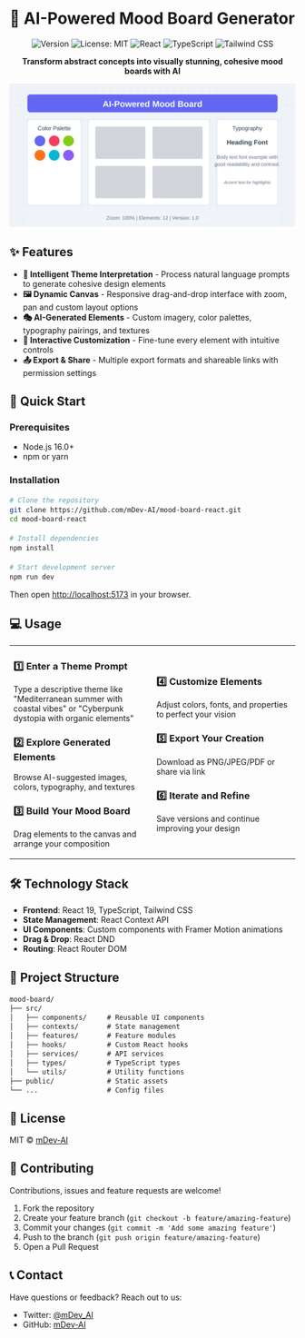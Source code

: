 # 🎨 AI-Powered Mood Board Generator

<div align="center">

![Version](https://img.shields.io/badge/version-1.0.0-blue.svg?cacheSeconds=2592000)
![License: MIT](https://img.shields.io/badge/License-MIT-yellow.svg)
![React](https://img.shields.io/badge/React-19-blue?logo=react)
![TypeScript](https://img.shields.io/badge/TypeScript-5.8-blue?logo=typescript)
![Tailwind CSS](https://img.shields.io/badge/Tailwind_CSS-3.4-38B2AC?logo=tailwind-css&logoColor=white)

**Transform abstract concepts into visually stunning, cohesive mood boards with AI**

<p align="center">
  <img src="public/mood-board-preview.svg" alt="Mood Board Preview" width="600px" />
</p>

</div>

## ✨ Features

- **🧠 Intelligent Theme Interpretation** - Process natural language prompts to generate cohesive design elements
- **🖼️ Dynamic Canvas** - Responsive drag-and-drop interface with zoom, pan and custom layout options
- **🎭 AI-Generated Elements** - Custom imagery, color palettes, typography pairings, and textures
- **🔧 Interactive Customization** - Fine-tune every element with intuitive controls
- **📤 Export & Share** - Multiple export formats and shareable links with permission settings

## 🚀 Quick Start

### Prerequisites

- Node.js 16.0+
- npm or yarn

### Installation

```bash
# Clone the repository
git clone https://github.com/mDev-AI/mood-board-react.git
cd mood-board-react

# Install dependencies
npm install

# Start development server
npm run dev
```

Then open [http://localhost:5173](http://localhost:5173) in your browser.

## 💻 Usage

<table>
<tr>
<td width="50%">

### 1️⃣ Enter a Theme Prompt

Type a descriptive theme like "Mediterranean summer with coastal vibes" or "Cyberpunk dystopia with organic elements"

### 2️⃣ Explore Generated Elements

Browse AI-suggested images, colors, typography, and textures

### 3️⃣ Build Your Mood Board

Drag elements to the canvas and arrange your composition

</td>
<td width="50%">

### 4️⃣ Customize Elements

Adjust colors, fonts, and properties to perfect your vision

### 5️⃣ Export Your Creation

Download as PNG/JPEG/PDF or share via link

### 6️⃣ Iterate and Refine

Save versions and continue improving your design

</td>
</tr>
</table>

## 🛠️ Technology Stack

- **Frontend**: React 19, TypeScript, Tailwind CSS
- **State Management**: React Context API
- **UI Components**: Custom components with Framer Motion animations
- **Drag & Drop**: React DND
- **Routing**: React Router DOM

## 📁 Project Structure

```
mood-board/
├── src/
│   ├── components/     # Reusable UI components
│   ├── contexts/       # State management
│   ├── features/       # Feature modules
│   ├── hooks/          # Custom React hooks
│   ├── services/       # API services
│   ├── types/          # TypeScript types
│   └── utils/          # Utility functions
├── public/             # Static assets
└── ...                 # Config files
```

## 📝 License

MIT © [mDev-AI](https://github.com/mDev-AI)

## 🤝 Contributing

Contributions, issues and feature requests are welcome!

1. Fork the repository
2. Create your feature branch (`git checkout -b feature/amazing-feature`)
3. Commit your changes (`git commit -m 'Add some amazing feature'`)
4. Push to the branch (`git push origin feature/amazing-feature`)
5. Open a Pull Request

## 📞 Contact

Have questions or feedback? Reach out to us:

- Twitter: [@mDev_AI](https://twitter.com/mDev_AI)
- GitHub: [mDev-AI](https://github.com/mDev-AI)
